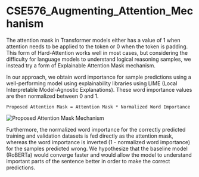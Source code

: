 # CSE576_Augmenting_Attention_Mechanism

The attention mask in Transformer models either has a value of 1 when attention needs to be applied to the token or 0 when the token is padding. This form of Hard-Attention works well in most cases, but considering the difficulty for language models to understand logical reasoning samples, we instead try a form of Explainable Attention Mask mechanism.

In our approach, we obtain word importance for sample predictions using a well-performing model using explainability libraries using LIME (Local Interpretable Model-Agnostic Explanations). These word importance values are then normalized between 0 and 1.

```Proposed Attention Mask = Attention Mask * Normalized Word Importance```

![Proposed Attention Mask Mechanism](https://github.com/msakthiganesh/CSE576_Augmenting_Attention_Mechanism/blob/main/proposed_mechanism.png?raw=true)


Furthermore, the normalized word importance for the correctly predicted training and validation datasets is fed directly as the attention mask, whereas the word importance is inverted (1 - normalized word importance) for the samples predicted wrong.
We hypothesize that the baseline model (RoBERTa) would converge faster and would allow the model to understand important parts of the sentence better in order to make the correct predictions.
